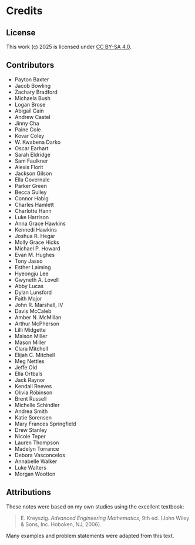 # Credits

## License

This work (c) 2025 is licensed under
[CC BY-SA 4.0](https://creativecommons.org/licenses/by-sa/4.0/).

## Contributors

- Payton Baxter
- Jacob Bowling
- Zachary Bradford
- Michaela Bush
- Logan Brose
- Abigail Cain
- Andrew Castel
- Jinny Cha
- Paine Cole
- Kovar Coley
- W. Kwabena Darko
- Oscar Earhart
- Sarah Eldridge
- Sam Faulkner
- Alexis Florit
- Jackson Gilson
- Ella Governale
- Parker Green
- Becca Gulley
- Connor Habig
- Charles Hamlett
- Charlotte Hann
- Luke Harrison
- Anna Grace Hawkins
- Kennedi Hawkins
- Joshua R. Hegar
- Molly Grace Hicks
- Michael P. Howard
- Evan M. Hughes
- Tony Jasso
- Esther Laiming
- Hyeongju Lee
- Gwyneth A. Lovell
- Abby Lucas
- Dylan Lunsford
- Faith Major
- John R. Marshall, IV
- Davis McCaleb
- Amber N. McMillan
- Arthur McPherson
- Lilli Midgette
- Maison Miller
- Mason Miller
- Clara Mitchell
- Elijah  C. Mitchell
- Meg Nettles
- Jeffe Old
- Ella Ortbals
- Jack Raynor
- Kendall Reeves
- Olivia Robinson
- Brent Russell
- Michelle Schindler
- Andrea Smith
- Katie Sorensen
- Mary Frances Springfield
- Drew Stanley
- Nicole Teper
- Lauren Thompson
- Madelyn Torrance
- Debora Vasconcelos
- Annabelle Walker
- Luke Walters
- Morgan Wootton

## Attributions

These notes were based on my own studies using the excellent textbook:

> E. Kreyszig. *Advanced Engineering Mathematics*, 9th ed. (John Wiley \&
Sons, Inc. Hoboken, NJ, 2006).

Many examples and problem statements were adapted from this text.
